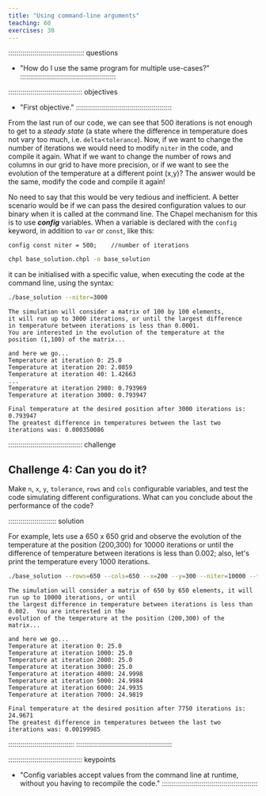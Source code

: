 ```yaml
---
title: "Using command-line arguments"
teaching: 60
exercises: 30
---
```


:::::::::::::::::::::::::::::::::::::: questions
- "How do I use the same program for multiple use-cases?"
::::::::::::::::::::::::::::::::::::::::::::::::

::::::::::::::::::::::::::::::::::::: objectives
- "First objective."
::::::::::::::::::::::::::::::::::::::::::::::::

From the last run of our code, we can see that 500 iterations is not enough to get to a _steady state_ (a
state where the difference in temperature does not vary too much, i.e. `delta`<`tolerance`). Now, if we want to
change the number of iterations we would need to modify `niter` in the code, and compile it again.  What if we
want to change the number of rows and columns in our grid to have more precision, or if we want to see the
evolution of the temperature at a different point (x,y)? The answer would be the same, modify the code and
compile it again!

No need to say that this would be very tedious and inefficient. A better scenario would be if we can pass the
desired configuration values to our binary when it is called at the command line. The Chapel mechanism for
this is to use **_config_** variables. When a variable is declared with the `config` keyword, in addition to
`var` or `const`, like this:

```chpl
config const niter = 500;    //number of iterations
```

```bash
chpl base_solution.chpl -o base_solution
```

it can be initialised with a specific value, when executing the code at the command line, using the syntax:

```bash
./base_solution --niter=3000
```

```output
The simulation will consider a matrix of 100 by 100 elements,
it will run up to 3000 iterations, or until the largest difference
in temperature between iterations is less than 0.0001.
You are interested in the evolution of the temperature at the 
position (1,100) of the matrix...

and here we go...
Temperature at iteration 0: 25.0
Temperature at iteration 20: 2.0859
Temperature at iteration 40: 1.42663
...
Temperature at iteration 2980: 0.793969
Temperature at iteration 3000: 0.793947

Final temperature at the desired position after 3000 iterations is: 0.793947
The greatest difference in temperatures between the last two iterations was: 0.000350086
```

::::::::::::::::::::::::::::::::::::: challenge

## Challenge 4: Can you do it?

Make `n`, `x`, `y`, `tolerance`, `rows` and `cols` configurable variables, and test the code simulating different
configurations. What can you conclude about the performance of the code?

:::::::::::::::::::::::: solution

For example, lets use a 650 x 650 grid and observe the evolution of the temperature at the position (200,300)
for 10000 iterations or until the difference of temperature between iterations is less than 0.002; also, let's
print the temperature every 1000 iterations.

```bash
./base_solution --rows=650 --cols=650 --x=200 --y=300 --niter=10000 --tolerance=0.002 --n=1000
```

```output
The simulation will consider a matrix of 650 by 650 elements, it will run up to 10000 iterations, or until
the largest difference in temperature between iterations is less than 0.002.  You are interested in the
evolution of the temperature at the position (200,300) of the matrix...

and here we go...
Temperature at iteration 0: 25.0
Temperature at iteration 1000: 25.0
Temperature at iteration 2000: 25.0
Temperature at iteration 3000: 25.0
Temperature at iteration 4000: 24.9998
Temperature at iteration 5000: 24.9984
Temperature at iteration 6000: 24.9935
Temperature at iteration 7000: 24.9819

Final temperature at the desired position after 7750 iterations is: 24.9671
The greatest difference in temperatures between the last two iterations was: 0.00199985
```

:::::::::::::::::::::::::::::::::
::::::::::::::::::::::::::::::::::::::::::::::::

::::::::::::::::::::::::::::::::::::: keypoints
- "Config variables accept values from the command line at runtime, without you having to recompile the code."
::::::::::::::::::::::::::::::::::::::::::::::::

